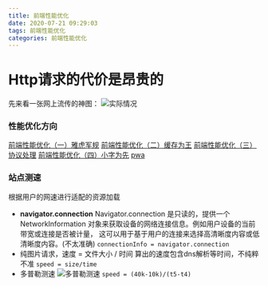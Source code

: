 ```yaml
---
title: 前端性能优化
date: 2020-07-21 09:29:03
tags: 前端性能优化
categories: 前端性能优化
---
```


# Http请求的代价是昂贵的
先来看一张网上流传的神图：
![实际情况](http://qcukvp3iz.bkt.clouddn.com/performance_timing_api.jpg)

### 性能优化方向
[前端性能优化（一）雅虎军规](/2020/07/21/前端性能优化（一）雅虎军规/)
[前端性能优化（二）缓存为王](/2020/07/21/前端性能优化（二）缓存为王/)
[前端性能优化（三）协议处理](/2020/07/21/前端性能优化（三）协议处理/)
[前端性能优化（四）小字为先](/2020/07/21/前端性能优化（四）小字为先/)
[pwa]()

### 站点测速
根据用户的网速进行适配的资源加载
* **navigator.connection**
    Navigator.connection 是只读的，提供一个NetworkInformation 对象来获取设备的网络连接信息。例如用户设备的当前带宽或连接是否被计量， 这可以用于基于用户的连接来选择高清晰度内容或低清晰度内容。(不太准确)
    `connectionInfo = navigator.connection`
* 纯图片请求，速度 = 文件大小 / 时间
    算出的速度包含dns解析等时间，不纯粹不准
    `speed = size/time`
* 多普勒测速
    ![多普勒测速](http://qcukvp3iz.bkt.clouddn.com/%E5%A4%9A%E6%99%AE%E5%8B%92%E6%B5%8B%E9%80%9F.jpg)
    `speed = (40k-10k)/(t5-t4)`